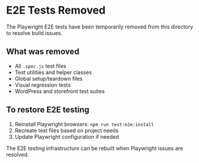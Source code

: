 # E2E Tests Removed

The Playwright E2E tests have been temporarily removed from this directory to resolve build issues.

## What was removed
- All `.spec.js` test files
- Test utilities and helper classes
- Global setup/teardown files
- Visual regression tests
- WordPress and storefront test suites

## To restore E2E testing
1. Reinstall Playwright browsers: `npm run test:e2e:install`
2. Recreate test files based on project needs
3. Update Playwright configuration if needed

The E2E testing infrastructure can be rebuilt when Playwright issues are resolved.